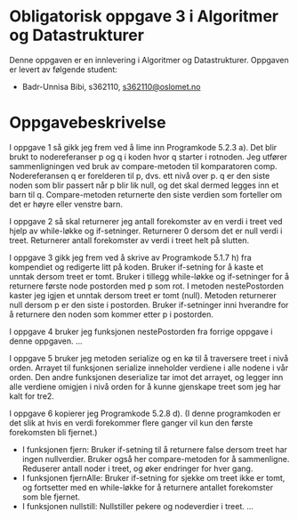 # Obligatorisk oppgave 3 i Algoritmer og Datastrukturer

Denne oppgaven er en innlevering i Algoritmer og Datastrukturer. 
Oppgaven er levert av følgende student:
* Badr-Unnisa Bibi, s362110, s362110@oslomet.no


# Oppgavebeskrivelse

I oppgave 1 så gikk jeg frem ved å lime inn Programkode 5.2.3 a). Det blir brukt to nodereferanser p og q i koden hvor q starter i rotnoden. Jeg utfører sammenligningen ved bruk av compare-metoden til komparatoren comp. Nodereferansen q er forelderen til p, dvs. ett nivå over p. q er den siste noden som blir passert når p blir lik null, og det skal dermed legges inn et barn til q. Compare-metoden returnerte den siste verdien som forteller om det er høyre eller venstre barn.

I oppgave 2 så skal returnerer jeg antall forekomster av en verdi i treet ved hjelp av while-løkke og if-setninger. Returnerer 0 dersom det er null verdi i treet. Returnerer antall forekomster av verdi i treet helt på slutten.

I oppgave 3 gikk jeg frem ved å skrive av Programkode 5.1.7 h) fra kompendiet og redigerte litt på koden. Bruker if-setning for å kaste et unntak dersom treet er tomt. Bruker i tillegg while-løkke og if-setninger for å returnere første node postorden med p som rot. I metoden nestePostorden kaster jeg igjen et unntak dersom treet er tomt (null). Metoden returnerer null dersom p er den siste i postorden. Bruker if-setninger inni hverandre for å returnere den noden som kommer etter p i postorden.

I oppgave 4 bruker jeg funksjonen nestePostorden fra forrige oppgave i denne oppgaven. ...

I oppgave 5 bruker jeg metoden serialize og en kø til å traversere treet i nivå orden. Arrayet til funksjonen serialize inneholder verdiene i alle nodene i vår orden. Den andre funksjonen deserialize tar imot det arrayet, og legger inn alle verdiene omigjen i nivå orden for å kunne gjenskape treet som jeg har kalt for tre2.

I oppgave 6 kopierer jeg Programkode 5.2.8 d). (I denne programkoden er det slik at hvis en verdi forekommer flere ganger vil kun den første forekomsten bli fjernet.)
- I funksjonen fjern: Bruker if-setning til å returnere false dersom treet har ingen nullverdier. Bruker også her compare-metoden for å sammenligne. Reduserer antall noder i treet, og øker endringer for hver gang.
- I funksjonen fjernAlle: Bruker if-setning for sjekke om treet ikke er tomt, og fortsetter med en while-løkke for å returnere antallet forekomster som ble fjernet.
- I funksjonen nullstill: Nullstiller pekere og nodeverdier i treet. ...
